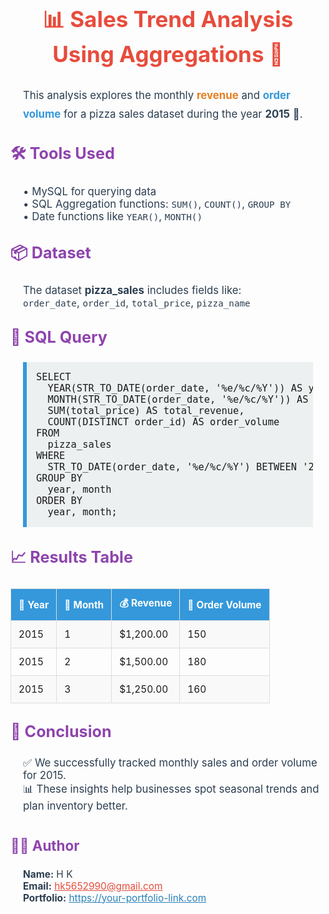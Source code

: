 <h2 style="font-size: 2.5em; color: #e74c3c; text-align: center; margin: 30px 0;">📊 Sales Trend Analysis Using Aggregations 🍕</h2>

<p style="font-size: 1.2em; line-height: 1.8; color: #2c3e50; margin: 20px;">
  This analysis explores the monthly <strong style='color:#e67e22;'>revenue</strong> and <strong style='color:#3498db;'>order volume</strong> for a pizza sales dataset during the year <strong>2015</strong> 🍕.
</p>

<h3 style="color: #8e44ad; font-size: 1.8em; margin-top: 30px;">🛠️ Tools Used</h3>
<p style="font-size: 1.2em; color: #2c3e50; margin-left: 20px;">
  • MySQL for querying data<br>
  • SQL Aggregation functions: <code>SUM()</code>, <code>COUNT()</code>, <code>GROUP BY</code><br>
  • Date functions like <code>YEAR()</code>, <code>MONTH()</code>
</p>

<h3 style="color: #8e44ad; font-size: 1.8em; margin-top: 30px;">📦 Dataset</h3>
<p style="font-size: 1.2em; color: #2c3e50; margin-left: 20px;">
  The dataset <strong>pizza_sales</strong> includes fields like:<br>
  <code>order_date</code>, <code>order_id</code>, <code>total_price</code>, <code>pizza_name</code>
</p>

<h3 style="color: #8e44ad; font-size: 1.8em; margin-top: 30px;">🧮 SQL Query</h3>
<pre style="background-color: #ecf0f1; padding: 15px; border-left: 6px solid #3498db; font-size: 1.1em; margin: 20px;">
SELECT
  YEAR(STR_TO_DATE(order_date, '%e/%c/%Y')) AS year,
  MONTH(STR_TO_DATE(order_date, '%e/%c/%Y')) AS month,
  SUM(total_price) AS total_revenue,
  COUNT(DISTINCT order_id) AS order_volume
FROM
  pizza_sales
WHERE
  STR_TO_DATE(order_date, '%e/%c/%Y') BETWEEN '2015-01-01' AND '2015-12-31'
GROUP BY
  year, month
ORDER BY
  year, month;
</pre>

<h3 style="color: #8e44ad; font-size: 1.8em; margin-top: 30px;">📈 Results Table</h3>
<table style="width: 100%; border-collapse: collapse; margin: 20px 0; font-size: 1.1em;">
  <thead style="background-color: #3498db; color: white;">
    <tr>
      <th style="padding: 12px; border: 1px solid #ddd;">📅 Year</th>
      <th style="padding: 12px; border: 1px solid #ddd;">📆 Month</th>
      <th style="padding: 12px; border: 1px solid #ddd;">💰 Revenue</th>
      <th style="padding: 12px; border: 1px solid #ddd;">🛒 Order Volume</th>
    </tr>
  </thead>
  <tbody>
    <tr style="background-color: #f9f9f9;">
      <td style="padding: 12px; border: 1px solid #ddd;">2015</td>
      <td style="padding: 12px; border: 1px solid #ddd;">1</td>
      <td style="padding: 12px; border: 1px solid #ddd;">$1,200.00</td>
      <td style="padding: 12px; border: 1px solid #ddd;">150</td>
    </tr>
    <tr>
      <td style="padding: 12px; border: 1px solid #ddd;">2015</td>
      <td style="padding: 12px; border: 1px solid #ddd;">2</td>
      <td style="padding: 12px; border: 1px solid #ddd;">$1,500.00</td>
      <td style="padding: 12px; border: 1px solid #ddd;">180</td>
    </tr>
    <tr style="background-color: #f9f9f9;">
      <td style="padding: 12px; border: 1px solid #ddd;">2015</td>
      <td style="padding: 12px; border: 1px solid #ddd;">3</td>
      <td style="padding: 12px; border: 1px solid #ddd;">$1,250.00</td>
      <td style="padding: 12px; border: 1px solid #ddd;">160</td>
    </tr>
  </tbody>
</table>

<h3 style="color: #8e44ad; font-size: 1.8em; margin-top: 30px;">📌 Conclusion</h3>
<p style="font-size: 1.2em; color: #2c3e50; margin-left: 20px;">
  ✅ We successfully tracked monthly sales and order volume for 2015.<br>
  📊 These insights help businesses spot seasonal trends and plan inventory better.
</p>

<h3 style="color: #8e44ad; font-size: 1.6em; margin-top: 40px;">👨‍💻 Author</h3>
<p style="font-size: 1.1em; color: #2c3e50; margin-left: 20px;">
  <strong>Name:</strong> H K<br>
  <strong>Email:</strong> <a href="mailto:hk5652990@gmail.com" style="color: #e74c3c;">hk5652990@gmail.com</a><br>
  <strong>Portfolio:</strong> <a href="https://himanshu-kushwaha-2004.github.io/Port_folio/" style="color: #2980b9;" target="_blank">https://your-portfolio-link.com</a>
</p>
